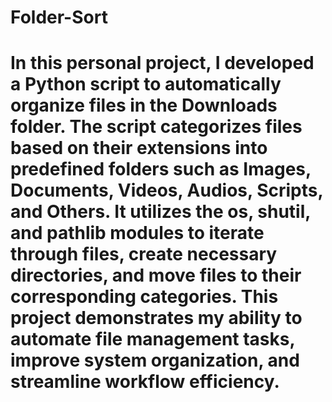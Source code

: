# Folder-Sort
# In this personal project, I developed a Python script to automatically organize files in the Downloads folder. The script categorizes files based on their extensions into predefined folders such as Images, Documents, Videos, Audios, Scripts, and Others. It utilizes the os, shutil, and pathlib modules to iterate through files, create necessary directories, and move files to their corresponding categories. This project demonstrates my ability to automate file management tasks, improve system organization, and streamline workflow efficiency.

